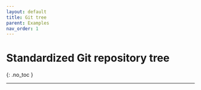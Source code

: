 ```yaml
---
layout: default
title: Git tree
parent: Examples
nav_order: 1
---
```


# Standardized Git repository tree
{: .no_toc }

---


